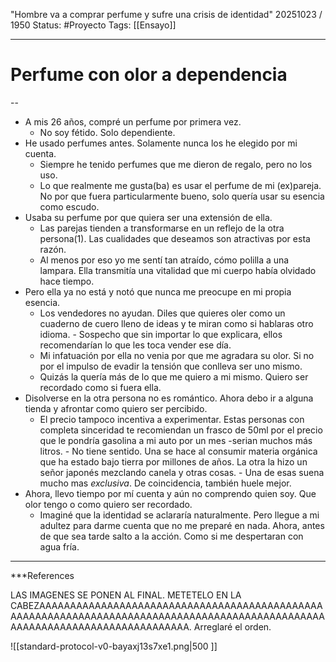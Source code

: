 "Hombre va a comprar perfume y sufre una crisis de identidad"
20251023 / 1950
Status: #Proyecto 
Tags: [[Ensayo]]

------
# Perfume con olor a dependencia
-- 
- A mis 26 años, compré un perfume por primera vez.
	- No soy fétido. Solo dependiente.
- He usado perfumes antes. Solamente nunca los he elegido por mi cuenta.  
	- Siempre he tenido perfumes que me dieron de regalo, pero no los uso. 
	- Lo que realmente me gusta(ba) es usar el perfume de mi (ex)pareja. No por que fuera particularmente bueno, solo quería usar su esencia como escudo. 
- Usaba su perfume por que quiera ser una extensión de ella. 
	- Las parejas tienden a transformarse en un reflejo de la otra persona(1). Las cualidades que deseamos son atractivas por esta razón. 
	- Al menos por eso yo me sentí tan atraído, cómo polilla a una lampara. Ella transmitía una vitalidad que mi cuerpo había olvidado hace tiempo. 
- Pero ella ya no está y notó que nunca me preocupe en mi propia esencia. 
	- Los vendedores no ayudan. Diles que quieres oler como un cuaderno de cuero lleno de ideas y te miran como si hablaras otro idioma. 
			- Sospecho que sin importar lo que explicara,  ellos recomendarían lo que les toca vender ese día.
	- Mi infatuación por ella no venia por que me agradara su olor. Si no por el impulso de evadir la tensión que conlleva ser uno mismo. 
	- Quizás la quería más de lo que me quiero a mi mismo. Quiero ser recordado como si fuera ella. 
- Disolverse en la otra persona no es romántico. Ahora debo ir a alguna tienda y afrontar como quiero ser percibido. 
	- El precio tampoco incentiva a experimentar. Estas personas con completa sinceridad te recomiendan un frasco de 50ml por el precio que le pondría gasolina a mi auto por un mes -serian muchos más litros. 
			- No tiene sentido. Una se hace al consumir materia orgánica que ha estado bajo tierra por millones de años. La otra la hizo un señor japonés mezclando canela y otras cosas. 
			- Una de esas suena mucho mas *exclusiva*. De coincidencia, también huele mejor.
- Ahora, llevo tiempo por mí cuenta y aún no comprendo quien soy. Que olor tengo o como quiero ser recordado. 
	- Imaginé que la identidad se aclararía naturalmente. Pero llegue a mi adultez para darme cuenta que no me preparé en nada. Ahora, antes de que sea tarde salto a la acción. Como si me despertaran con agua fría. 
 
---
 ***References 


LAS IMAGENES SE PONEN AL FINAL. METETELO EN LA CABEZAAAAAAAAAAAAAAAAAAAAAAAAAAAAAAAAAAAAAAAAAAAAAAAAAAAAAAAAAAAAAAAAAAAAAAAAAAAAAAAAAAAAAAAAAAAAAAAAAAAAAAAAAAAAAAAAAAAAAAAAAAAAAA.
Arreglaré el orden. 

![[standard-protocol-v0-bayaxj13s7xe1.png|500 ]]